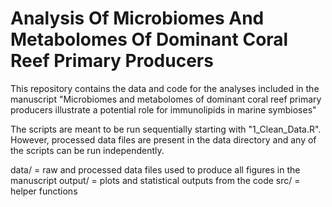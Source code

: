 # Analysis Of Microbiomes And Metabolomes Of Dominant Coral Reef Primary Producers

This repository contains the data and code for the analyses included in the manuscript "Microbiomes and metabolomes of dominant coral reef primary producers illustrate a potential role for immunolipids in marine symbioses"


The scripts are meant to be run sequentially starting with "1_Clean_Data.R". However, processed data files are present in the data directory and any of the scripts can be run independently.

data/ = raw and processed data files used to produce all figures in the manuscript
output/ = plots and statistical outputs from the code
src/ = helper functions

